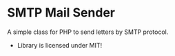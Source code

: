 # SMTP Mail Sender

A simple class for PHP to send letters by SMTP protocol.

* Library is licensed under MIT!

